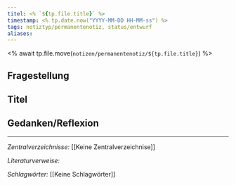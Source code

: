 ```yaml
---
titel: <% `${tp.file.title}` %>
timestamp: <% tp.date.now("YYYY-MM-DD HH-MM-ss") %>
tags: notiztyp/permanentenotiz, status/entwurf
aliases:
---
```

<% 
await tp.file.move(`notizen/permanentenotiz/${tp.file.title}`)
%>
## Fragestellung

## Titel

## Gedanken/Reflexion

---
*Zentralverzeichnisse:*
[[Keine Zentralverzeichnise]]

*Literaturverweise:*

*Schlagwörter:*
[[Keine Schlagwörter]]
